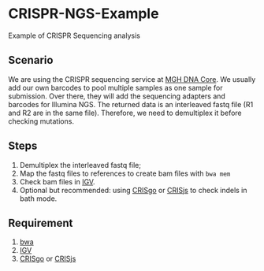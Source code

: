 # CRISPR-NGS-Example
Example of CRISPR Sequencing analysis

## Scenario

We are using the CRISPR sequencing service at [MGH DNA Core](https://dnacore.mgh.harvard.edu/new-cgi-bin/site/pages/crispr_sequencing_main.jsp). We usually add our own barcodes to pool multiple samples as one sample for submission. Over there, they will add the sequencing adapters and barcodes for Illumina NGS. The returned data is an interleaved fastq file (R1 and R2 are in the same file). Therefore, we need to demultiplex it before checking mutations.

## Steps
1. Demultiplex the interleaved fastq file;
2. Map the fastq files to references to create bam files with `bwa mem`
3. Check bam files in [IGV](http://software.broadinstitute.org/software/igv/).
4. Optional but recommended: using [CRISgo](https://github.com/pinbo/CRISgo) or [CRISjs](https://github.com/pinbo/CRISjs) to check indels in bath mode.
## Requirement
1. [bwa](http://bio-bwa.sourceforge.net/bwa.shtml)
2. [IGV](http://software.broadinstitute.org/software/igv/)
3. [CRISgo](https://github.com/pinbo/CRISgo) or [CRISjs](https://github.com/pinbo/CRISjs)